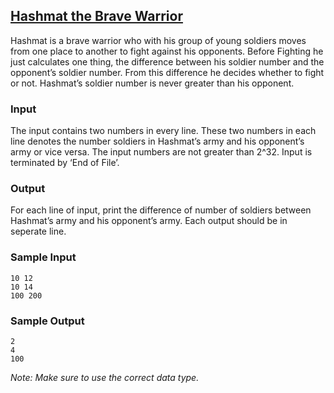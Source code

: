 ## [Hashmat the Brave Warrior](https://uva.onlinejudge.org/index.php?option=com_onlinejudge&Itemid=8&page=show_problem&problem=996)

Hashmat is a brave warrior who with his group of young soldiers moves from one place to another to fight against his opponents. Before Fighting he just calculates one thing, the difference between his soldier number and the opponent’s soldier number. From this difference he decides whether to fight or not. Hashmat’s soldier number is never greater than his opponent.

### Input

The input contains two numbers in every line. These two numbers in each line denotes the number soldiers in Hashmat’s army and his opponent’s army or vice versa. The input numbers are not greater than 2^32. Input is terminated by ‘End of File’.

### Output
For each line of input, print the difference of number of soldiers between Hashmat’s army and his opponent’s army. Each output should be in seperate line.

### Sample Input
```
10 12
10 14
100 200
```

### Sample Output
```
2
4
100
```

*Note: Make sure to use the correct data type.*